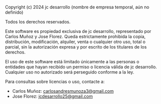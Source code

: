 Copyright (c) 2024 jc desarrollo (nombre de empresa temporal, aún no definido)

Todos los derechos reservados.

Este software es propiedad exclusiva de jc desarrollo, representado por Carlos Muñoz y Jose Florez.
Queda estrictamente prohibida la copia, distribución, modificación, alquiler, venta o cualquier otro uso, total o parcial, sin la autorización expresa y por escrito de los titulares de los derechos.

El uso de este software está limitado únicamente a las personas o entidades que hayan recibido un permiso o licencia válida de jc desarrollo. Cualquier uso no autorizado será perseguido conforme a la ley.

Para consultas sobre licencias o uso, contacte a:
- Carlos Muñoz: carlosandresmunoza3@gmail.com
- Jose Florez: jcdesarrollo25@gmail.com 